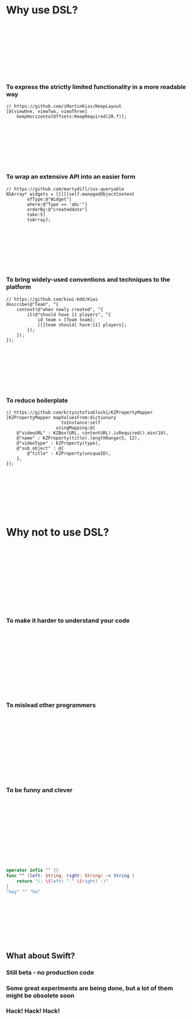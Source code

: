 &nbsp;  

&nbsp;  

# Why use DSL?

&nbsp;  

&nbsp;  

&nbsp;  

&nbsp;  

&nbsp;  

### To express the strictly limited functionality in a more readable way

	// https://github.com/iMartinKiss/KeepLayout
	[@[viewOne, viewTwo, viewThree] 
        keepHorizontalOffsets:KeepRequired(20.f)];

&nbsp;  

&nbsp;  

&nbsp;  

&nbsp;  

### To wrap an extensive API into an easier form

	// https://github.com/martydill/ios-queryable
    NSArray* widgets = [[[[[self.managedObjectContext 
            ofType:@"Widget"]
            where:@"Type == 'abc'"]
            orderBy:@"createddate"]
            take:5]
            toArray];

&nbsp;  

&nbsp;  

&nbsp;  

&nbsp;  

### To bring widely-used conventions and techniques to the platform

    // https://github.com/kiwi-bdd/Kiwi
    describe(@"Team", ^{
        context(@"when newly created", ^{
            it(@"should have 11 players", ^{
                id team = [Team team];
                [[[team should] have:11] players];
            });
        });
    });

&nbsp;  

&nbsp;  

&nbsp;  

&nbsp;  

### To reduce boilerplate

    // https://github.com/krzysztofzablocki/KZPropertyMapper
    [KZPropertyMapper mapValuesFrom:dictionary 
                         toInstance:self 
                       usingMapping:@{
        @"videoURL" : KZBox(URL, contentURL).isRequired().min(10),
        @"name" : KZProperty(title).lengthRange(5, 12),
        @"videoType" : KZProperty(type),
        @"sub_object" : @{
            @"title" : KZProperty(uniqueID),
        },
    }];

&nbsp;  

&nbsp;  

&nbsp;  

&nbsp;  

# Why not to use DSL?

&nbsp;  

&nbsp;  

&nbsp;  

&nbsp;  

&nbsp;  

&nbsp;  

### To make it harder to understand your code

&nbsp;  

&nbsp;  

&nbsp;  

&nbsp;  

&nbsp;  

&nbsp;  

### To mislead other programmers

&nbsp;  

&nbsp;  

&nbsp;  

&nbsp;  

&nbsp;  

&nbsp;  

### To be funny and clever

&nbsp;  

&nbsp;  

&nbsp;  

&nbsp;  

&nbsp;  

&nbsp;  

```swift
operator infix ^^ {}
func ^^ (left: String, right: String) -> String {
    return "(: \(left) ^.^ \(right) :)"
}
"hey" ^^ "ho"
```
&nbsp;  

&nbsp;  

&nbsp;  

&nbsp;  

## What about Swift?

### Still beta - no production code

### Some great experiments are being done, but a lot of them might be obsolete soon

### Hack! Hack! Hack!

&nbsp;  

&nbsp;  

&nbsp;  